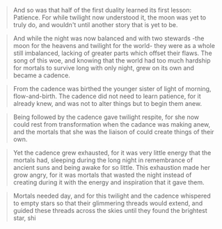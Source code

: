 >And so was that half of the first duality learned its first lesson: Patience. For while twilight now understood it, the moon was yet to truly do, and wouldn't until another story that is yet to be.

>And while the night was now balanced and with two stewards -the moon for the heavens and twilight for the world- they were as a whole still imbalanced, lacking of greater parts which offset their flaws. The song of this woe, and knowing that the world had too much hardship for mortals to survive long with only night, grew on its own and became a cadence.

>From the cadence was birthed the younger sister of light of morning, flow-and-birth. The cadence did not need to learn patience, for it already knew, and was not to alter things but to begin them anew.

>Being followed by the cadence gave twilight respite, for she now could rest from transformation when the cadance was making anew, and the mortals that she was the liaison of could create things of their own.

>Yet the cadence grew exhausted, for it was very little energy that the mortals had, sleeping during the long night in remembrance of ancient suns and being awake for so little. This exhaustion made her grow angry, for it was mortals that wasted the night instead of creating during it with the energy and inspiration that it gave them.

>Mortals needed day, and for this twilight and the cadence whispered to empty stars so that their glimmering threads would extend, and guided these threads across the skies until they found the brightest star, shi